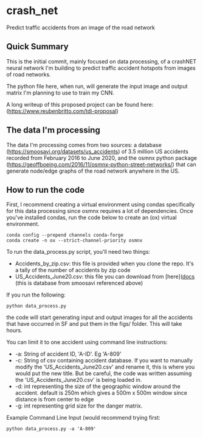 # crash_net
Predict traffic accidents from an image of the road network

## Quick Summary
This is the initial commit, mainly focused on data processing, of a crashNET neural network I'm building to predict traffic accident hotspots from images of road networks.

The python file here, when run, will generate the input image and output matrix I'm planning to use to train my CNN.

A long writeup of this proposed project can be found here: (https://www.reubenbritto.com/tdi-proposal)

## The data I'm processing

The data I'm processing comes from two sources: a database (https://smoosavi.org/datasets/us_accidents) of 3.5 million US accidents recorded from February 2016 to June 2020, and the osmnx python package (https://geoffboeing.com/2016/11/osmnx-python-street-networks/) that can generate node/edge graphs of the road network anywhere in the US.


## How to run the code

First, I recommend creating a virtual environment using condas specifically for this data processing since osmnx requires a lot of dependencies. Once you've installed condas, run the code below to create an (ox) virtual environment.

```
conda config --prepend channels conda-forge
conda create -n ox --strict-channel-priority osmnx
```

To run the data_process.py script, you'll need two things: 
* Accidents_by_zip.csv: this file is provided when you clone the repo. It's a tally of the number of accidents by zip code
* US_Accidents_June20.csv: this file you can download from [here]([docs](https://osmnx.readthedocs.io/) (this is database from smoosavi referenced above)

If you run the following:
 
```
python data_process.py
```

the code will start generating input and output images for all the accidents that have occurred in SF and put them in the figs/ folder. This will take hours.

You can limit it to one accident using command line instructions:
* -a: String of accident ID, 'A-ID'. Eg 'A-809'
* -c: String of csv containing accident database. If you want to manually modify the 'US_Accidents_June20.csv' and rename it, this is where you would put the new title. But be careful, the code was written assuming the 'US_Accidents_June20.csv' is being loaded in.   
* -d: int representing the size of the geographic window around the accident. default is 250m which gives a 500m x 500m window since distance is from center to edge
* -g: int representing grid size for the danger matrix. 

Example Command Line Input (would recommend trying first:

```
python data_process.py -a 'A-809'
``` 



